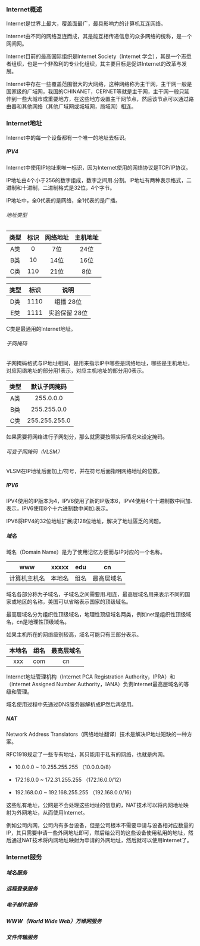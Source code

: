 ### Internet概述

Internet是世界上最大，覆盖面最广，最具影响力的计算机互连网络。

Internet由不同的网络互连而成，其是能互相传递信息的众多网络的统称，是一个网间网。

Internet目前的最高国际组织是Internet Society（Internet 学会），其是一个志愿者组织，也是一个非盈利的专业化组织，其主要目标是促进Internet的改革与发展。

Internet中存在一些覆盖范围很大的大网络，这种网络称为主干网，主干网一般是国家级的广域网，我国的CHINANET，CERNET等就是主干网，主干网一般只延伸到一些大城市或重要地方，在这些地方设置主干网节点，然后该节点可以通过路由器和其他网络（其他广域网或城域网，局域网）相连。

### Internet地址

Internet中的每一个设备都有一个唯一的地址去标识。

##### IPV4

Internet中使用IP地址来唯一标识，因为Internet使用的网络协议是TCP/IP协议。

IP地址由4个小于256的数字组成，数字之间用.分割。IP地址有两种表示格式，二进制和十进制，二进制格式是32位，4个字节。

IP地址中，全0代表的是网络，全1代表的是广播。

###### 地址类型

|类型|标识|网络地址|主机地址|
|:----:|:----:|:----:|:----:|
|A类|0|7位|24位|
|B类|10|14位|16位|
|C类|110|21位|8位|

|类型|标识|说明|
|:----:|:----:|:----:|
|D类|1110|组播 28位|
|E类|1111|实验保留 28位|

C类是最通用的Internet地址。

###### 子网掩码

子网掩码格式与IP地址相同，是用来指示IP中哪些是网络地址，哪些是主机地址，对应网络地址的部分用1表示，对应主机地址的部分用0表示。

|类型|默认子网掩码|
|:----:|:----:|
|A类|255.0.0.0
|B类|255.255.0.0|
|C类|255.255.255.0|

如果需要将网络进行子网划分，那么就需要按照实际情况来设定掩码。

###### 可变子网掩码（VLSM）

VLSM在IP地址后面加上/符号，并在符号后面指明网络地址的位数。

##### IPV6

IPV4使用的IP版本为4，IPV6使用了新的IP版本6，IPV4使用4个十进制数中间加.表示，IPV6使用8个十六进制数中间加:表示。

IPV6将IPV4的32位地址扩展成128位地址，解决了地址匮乏的问题。

##### 域名

域名（Domain Name）是为了使用记忆方便而与IP对应的一个名称。

|www|xxxxx|edu|cn|
|:----:|:----:|:----:|:----:|
|计算机主机名|本地名|组名|最高层域名|

域名各部分称为子域名，子域名之间需要用.相连，最高层域名用来表示不同的国家或地区的名称，美国可以省略表示国家的顶级域名。

最高层域名分为组织性顶级域名，地理性顶级域名两类，例如net是组织性顶级域名，cn是地理性顶级域名。

如果主机所在的网络级别较高，域名可能只有三部分表示。

|本地名|组名|最高层域名|
|:----:|:----:|:----:|
|xxx|com|cn|

Internet地址管理机构（Internet PCA Registration Authority，IPRA）和（Internet Assigned Number Authority，IANA）负责Internet最高层域名的等级和管理。

域名使用过程中先通过DNS服务器解析成IP然后再使用。

##### NAT

Network Address Translators（网络地址翻译）技术是解决IP地址短缺的一种方案。

RFC1918规定了一些专有地址，其只能用于私有的网络，也就是内网。

* 10.0.0.0 ~ 10.255.255.255 （10.0.0.0/8）

* 172.16.0.0 ~ 172.31.255.255 （172.16.0.0/12）

* 192.168.0.0 ~ 192.168.255.255 （192.168.0.0/16）

这些私有地址，公网是不会处理这些地址的信息的，NAT技术可以将内网地址映射为外网地址，从而使用Internet。

例如公司内网，公司内有多台设备，但是公司根本不需要申请与设备相对应数量的IP，其只需要申请一些外网地址即可，然后给公司的这些设备使用私用的地址，然后通过NAT技术将内网地址映射为申请的外网地址，然后就可以使用Internet了。

### Internet服务

##### 域名服务

##### 远程登录服务

##### 电子邮件服务

##### WWW（World Wide Web）万维网服务

##### 文件传输服务